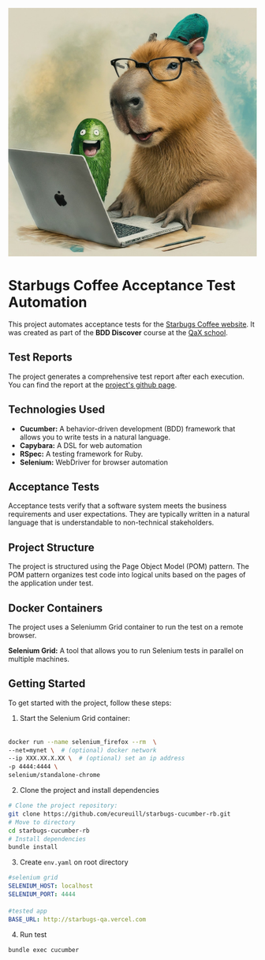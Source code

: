 ![alt text](.github/image.jpg)

# Starbugs Coffee Acceptance Test Automation

This project automates acceptance tests for the [Starbugs Coffee website](http://starbugs.vercel.app). It was created as part of the **BDD Discover** course at the [QaX school](http://www.qax.com.br).

## Test Reports

The project generates a comprehensive test report after each execution. You can find the report at the [project's github page](https://ecureuill.github.io/starbugs-cucumber-rb/report.html).

## Technologies Used

* **Cucumber:** A behavior-driven development (BDD) framework that allows you to write tests in a natural language.
* **Capybara:** A DSL for web automation
* **RSpec:** A testing framework for Ruby.
* **Selenium:**  WebDriver for browser automation

## Acceptance Tests

Acceptance tests verify that a software system meets the business requirements and user expectations. They are typically written in a natural language that is understandable to non-technical stakeholders.


## Project Structure

The project is structured using the Page Object Model (POM) pattern. The POM pattern organizes test code into logical units based on the pages of the application under test.

## Docker Containers

The project uses a Seleniumm Grid container to run the test on a remote browser.

**Selenium Grid:** A tool that allows you to run Selenium tests in parallel on multiple machines.

## Getting Started

To get started with the project, follow these steps:


1. Start the Selenium Grid container:

```bash

docker run --name selenium_firefox --rm  \
--net=mynet \  # (optional) docker network
--ip XXX.XX.X.XX \  # (optional) set an ip address
-p 4444:4444 \
selenium/standalone-chrome

```
2. Clone the project and install dependencies

```bash
# Clone the project repository:
git clone https://github.com/ecureuill/starbugs-cucumber-rb.git
# Move to directory
cd starbugs-cucumber-rb
# Install dependencies
bundle install
```
3. Create `env.yaml` on root directory
```yaml
#selenium grid
SELENIUM_HOST: localhost
SELENIUM_PORT: 4444

#tested app
BASE_URL: http://starbugs-qa.vercel.com
```
4.  Run test
```bash
bundle exec cucumber
```
